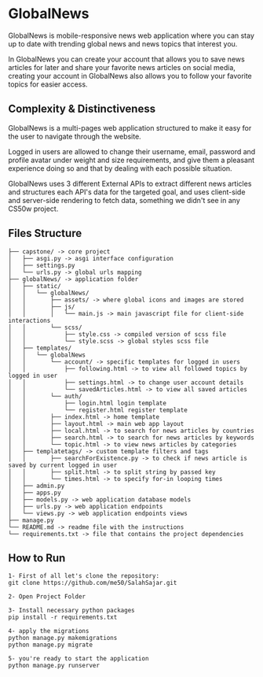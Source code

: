 # GlobalNews

GlobalNews is mobile-responsive news web application where you can stay up to date with trending global news and news topics that interest you.

In GlobalNews you can create your account that allows you to save news articles for later and share your favorite news articles on social media, creating your account in GlobalNews also allows you to follow your favorite topics for easier access.

## Complexity & Distinctiveness

GlobalNews is a multi-pages web application structured to make it easy for the user to navigate through the website.

Logged in users are allowed to change their username, email, password and profile avatar under weight and size requirements, and give them a pleasant experience doing so and that by dealing with each possible situation.

GlobalNews uses 3 different External APIs to extract different news articles and structures each API's data for the targeted goal, and uses client-side and server-side rendering to fetch data, something we didn't see in any CS50w project.

## Files Structure

```
├── capstone/ -> core project
│   ├── asgi.py -> asgi interface configuration
│   ├── settings.py
│   └── urls.py -> global urls mapping
├── globalNews/ -> application folder
│   ├── static/
│   │   └── globalNews/
│   │       ├── assets/ -> where global icons and images are stored
│   │       ├── js/
│   │       │   └── main.js -> main javascript file for client-side interactions
│   │       └── scss/
│   │           ├── style.css -> compiled version of scss file
│   │           └── style.scss -> global styles scss file
│   ├── templates/
│   │   └── globalNews
│   │       └── account/ -> specific templates for logged in users
│   │           ├── following.html -> to view all followed topics by logged in user
│   │           ├── settings.html -> to change user account details
│   │           └── savedArticles.html -> to view all saved articles
│   │       └── auth/
│   │           ├── login.html login template
│   │           └── register.html register template
│   │       ├── index.html -> home template
│   │       ├── layout.html -> main web app layout
│   │       ├── local.html -> to search for news articles by countries
│   │       ├── search.html -> to search for news articles by keywords
│   │       └── topic.html -> to view news articles by categories
│   ├── templatetags/ -> custom template filters and tags
│   │       ├── searchForExistence.py -> to check if news article is saved by current logged in user
│   │       ├── split.html -> to split string by passed key
│   │       └── times.html -> to specify for-in looping times
│   ├── admin.py
│   ├── apps.py
│   ├── models.py -> web application database models
│   ├── urls.py -> web application endpoints
│   └── views.py -> web application endpoints views
├── manage.py
└── README.md -> readme file with the instructions
└── requirements.txt -> file that contains the project dependencies
```

## How to Run

```
1- First of all let's clone the repository:
git clone https://github.com/me50/SalahSajar.git

2- Open Project Folder

3- Install necessary python packages
pip install -r requirements.txt

4- apply the migrations
python manage.py makemigrations
python manage.py migrate

5- you're ready to start the application
python manage.py runserver

```
